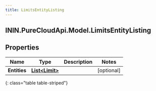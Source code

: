 ```yaml
---
title: LimitsEntityListing
---
```

## ININ.PureCloudApi.Model.LimitsEntityListing

## Properties

|Name | Type | Description | Notes|
|------------ | ------------- | ------------- | -------------|
| **Entities** | [**List&lt;Limit&gt;**](Limit.html) |  | [optional] |
{: class="table table-striped"}


